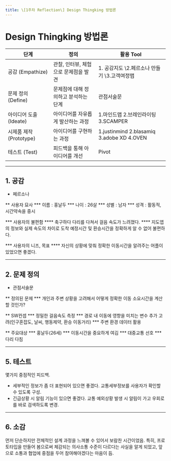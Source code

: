 ```yaml
---
title: \[1주차 Reflection\] Design Thingking 방법론
---
```


# Design Thingking 방법론

| 단계                    | 정의                                 | 활용 Tool                           |
|-------------------------|--------------------------------------|-------------------------------------|
| 공감 (Empathize)        | 관찰, 인터뷰, 체험으로 문제점을 발견 | 1. 공감지도 \2.페르소나 만들기 \3.고객여정맵 |
| 문제 정의 (Define)      | 문제점에 대해 정의하고 분석하는 단계 | 관점서술문                          |
| 아이디어 도출 (Ideate)  | 아이디어를 자유롭게 발산하는 과정    | 1.마인드맵 2.브레인라이팅 3.SCAMPER       |
| 시제품 제작 (Prototype) | 아이디어를 구현하는 과정             | 1.justinmind 2.blasamiq 3.adobe XD 4.OVEN   |
| 테스트 (Test)           | 피드백을 통해 아이디어를 개선        | Pivot                               |

---
## 1. 공감
* 페르소나

** 사용자 묘사
*** 이름 : 홍날두
*** 나이 : 26살
*** 성별 : 남자
*** 성격 : 활동적, 시간약속을 중시

*** 사용자의 불편함
**** 축구하다 다리를 다쳐서 걸음 속도가 느려졌다.
**** 지도앱의 정보와 실제 속도의 차이로 도착 예정시간 및 환승시간을 정확하게 알 수 없어 불편하다.

*** 사용자의 니즈, 목표
**** 자신의 상황에 맞춰 정확한 이동시간을 알려주는 어플이 있었으면 좋겠다.


----
## 2. 문제 정의
* 관점서술문

** 정의된 문제 
*** 개인과 주변 상황을 고려해서 어떻게 정확한 이동 소요시간을 계산할 것인가?

** SW컨셉
*** 정밀한 걸음속도 측정
*** 경로 내 이동에 영향을 미치는 변수 추가 고려(인구혼잡도, 날씨, 행동제약, 환승 이동거리)
*** 주변 환경 데이터 활용

** 주요대상
*** 홍날두(26세)
*** 이동시간을 중요하게 여김
*** 대중교통 선호
*** 다리 다침

---
## 5. 테스트

몇가지 중점적인 피드백.

- 세부적인 정보가 좀 더 표현되어 있으면 좋겠다.
  교통세부정보를 사용자가 확인할 수 있도록 구성.
- 긴급상황 시 알림 기능이 있으면 좋겠다.
  교통 예외상황 발생 시 알림이 가고 우회로를 바로 검색하도록 변경.

---
## 6. 소감

먼저 단순하지만 전체적인 설계 과정을 느껴볼 수 있어서 보람찬 시간이었음.
특히, 프로토타입을 만들어 봄으로써 체감되는 의사소통 수준이 다르다는 사실을 알게 되었고,
앞으로 소통과 협업에 중점을 두어 참여해야겠다는 마음이 듬.

